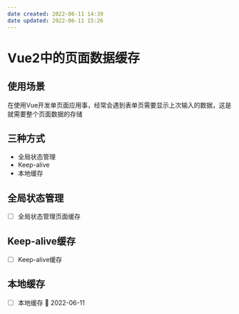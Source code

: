 ```yaml
---
date created: 2022-06-11 14:39
date updated: 2022-06-11 15:26
---
```


# Vue2中的页面数据缓存

## 使用场景

在使用Vue开发单页面应用事，经常会遇到表单页需要显示上次输入的数据，这是就需要整个页面数据的存储

## 三种方式

- 全局状态管理
- Keep-alive
- 本地缓存

## 全局状态管理

- [ ] 全局状态管理页面缓存

## Keep-alive缓存

- [ ] Keep-alive缓存

## 本地缓存

- [ ] 本地缓存 📅 2022-06-11
